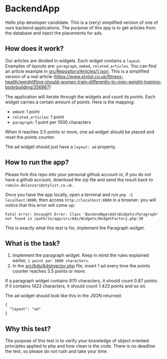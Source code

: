 # BackendApp

Hello php developer candidate. This is a (very) simplified version of one of ours
backend applications. The purpose of this app is to get articles from the database
and inject the placements for ads.

## How does it work?

Our articles are divided in widgets. Each widget contains a `layout`. Examples of layouts
are: `paragraph`, `embed`, `related_articles`. You can find an article example in [src/Repository/Articles/1.json](src/Repository/Articles/1.json).
This is a simplified version of a real article (https://www.stylist.co.uk/fitness-health/weighlifting-should-women-train-differently-to-men-weight-training-bodybuilding/356867)

The application will iterate through the widgets and count its *points*. Each widget carries a certain amount of *points*. Here is the mapping:

 - `embed`: 1 point
 - `related_articles`: 1 point
 - `paragraph`: 1 point per 1000 characters

When it reaches 3.5 points or more, one ad widget should be placed and reset the points counter.

The ad widget should just have a `layout: ad` property.

## How to run the app?

Please fork this repo into your personal github account or, if you do not have a github account, download the zip file and send the result back to `romulo.delazzari@stylist.co.uk`.

Once you have the app locally, open a terminal and run `php -S localhost:8000`, then access `http://localhost:8000` in a browser.
you will notice that this error will come up:

```
Fatal error: Uncaught Error: Class 'BackendApp\Ads\Widgets\Paragraph' not found in /path/to/app/src/Ads/Widgets/WidgetFactory.php:30
```

This is exactly what this test is for, implement the Paragraph widget.

## What is the task?

1. Implement the paragraph widget. Keep in mind the rules explained earlier, `1 point per 1000 characters`.
2. In the [src/Ads/AdsInjector.php](src/Ads/AdsInjector.php) file, insert 1 ad every time the points counter reaches 3.5 points or more.

If a paragraph widget contains 870 characters, it should count 0.87 points. If it contains 1423 characters, it should count 1.423 points and so on.

The ad widget should look like this in the JSON returned:

```
{
  "layout": "ad"
}
```

## Why this test?

The purpose of this test is to verify your knowledge of object oriented principles applied to php and how clean is the code. There is no deadline the test, so please do not rush and take your time.
